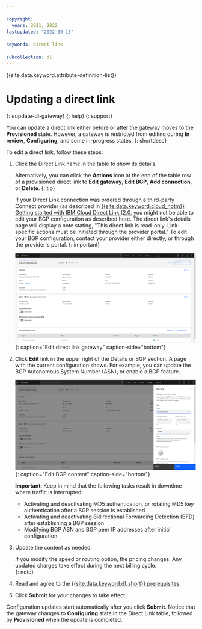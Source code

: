 ```yaml
---

copyright:
  years: 2021, 2022
lastupdated: "2022-09-15"

keywords: direct link

subcollection: dl
---
```


{{site.data.keyword.attribute-definition-list}}

# Updating a direct link
{: #update-dl-gateway}
{: help}
{: support}

You can update a direct link either before or after the gateway moves to the **Provisioned** state. However, a gateway is restricted from editing during **In review**, **Configuring**, and some in-progress states.
{: shortdesc}

To edit a direct link, follow these steps:

1. Click the Direct Link name in the table to show its details. 

   Alternatively, you can click the **Actions** icon at the end of the table row of a provisioned direct link to **Edit gateway**, **Edit BGP**, **Add connection**, or **Delete**.
   {: tip}
   
   If your Direct Link connection was ordered through a third-party Connect provider (as described in [{{site.data.keyword.cloud_notm}} Getting started with IBM Cloud Direct Link (2.0](/docs/dl?topic=dl-get-started-with-ibm-cloud-dl), you might not be able to edit your BGP configuration as described here. The direct link's details page will display a note stating, "This direct link is read-only. Link-specific actions must be initiated through the provider portal." To edit your BGP configuration, contact your provider either directly, or through the provider's portal.
{: important}

   ![Edit direct link gateway](/images/dl-edit.png){: caption="Edit direct link gateway" caption-side="bottom"}

1. Click **Edit** link in the upper right of the Details or BGP section. A page with the current configuration shows. For example, you can update the BGP Autonomous System Number (ASN), or enable a BGP feature.  

   ![Edit BGP content](/images/dl-bgp-edit.png){: caption="Edit BGP content" caption-side="bottom"}

   **Important**: Keep in mind that the following tasks result in downtime where traffic is interrupted:

   * Activating and deactivating MD5 authentication, or rotating MD5 key authentication after a BGP session is established
   * Activating and deactivating Bidirectional Forwarding Detection (BFD) after establishing a BGP session
   * Modifying BGP ASN and BGP peer IP addresses after initial configuration

1. Update the content as needed.

   If you modify the speed or routing option, the pricing changes. Any updated charges take effect during the next billing cycle.  
   {: note}

1. Read and agree to the [{{site.data.keyword.dl_short}} prerequisites](/docs/dl?topic=dl-ibm-cloud-dl-prerequisites).
1. Click **Submit** for your changes to take effect.

Configuration updates start automatically after you click **Submit**. Notice that the gateway changes to **Configuring** state in the Direct Link table, followed by **Provisioned** when the update is completed.
